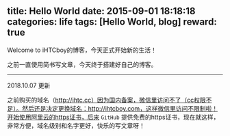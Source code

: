 title: Hello World
date: 2015-09-01 18:18:18
categories: life
tags: [Hello World, blog]
reward: true
---

Welcome to iHTCboy的博客，今天正式开始新的生活！

之前一直使用简书写文章，今天终于搭建好自己的博客。

---

2018.10.07 更新

之前购买的域名（http://ihtc.cc）因为国内备案，微信里访问不了（cc权限不足）。然后还是决定更换域名：http://ihtcboy.com，这样微信里访问不限制啦！开始使用阿里云的https证书，后来 `GitHub` 提供免费的https证书，现在就这样，非常方便，域名级别和名字更好，快乐的写文章呀！
